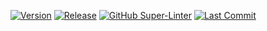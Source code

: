 [![Version](https://img.shields.io/github/v/tag/Ranoth/Portfolio-Svelte)](https://github.com/Ranoth/Portfolio-Svelte/tags)
[![Release](https://img.shields.io/github/v/release/Ranoth/Portfolio-Svelte)](https://github.com/Ranoth/Portfolio-Svelte/releases)
[![GitHub Super-Linter](https://github.com/Ranoth/Portfolio-Svelte/workflows/Lint%20Code%20Base/badge.svg)](https://github.com/marketplace/actions/super-linter)
[![Last Commit](https://img.shields.io/github/last-commit/Ranoth/Portfolio-Svelte)](https://github.com/Ranoth/Portfolio-Svelte/commits/master)
